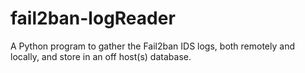 # fail2ban-logReader
A Python program to gather the Fail2ban IDS logs, both remotely and locally, and store in an off host(s) database.
